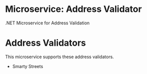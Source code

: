 # Microservice: Address Validator
.NET Microservice for Address Validation

# Address Validators
This microservice supports these address validators.

* Smarty Streets
